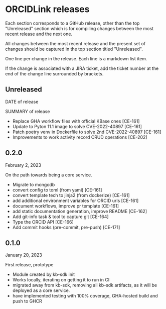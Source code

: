 # ORCIDLink releases

Each section corresponds to a GitHub release, other than the top "Unreleased" section which is for compiling changes between the most recent release and the next one.

All changes between the most recent release and the present set of changes should be captured in the top section titled "Unreleased".

One line per change in the release. Each line is a markdown list item.

If the change is associated with a JIRA ticket, add the ticket number at the end of the change line surrounded by brackets.

## Unreleased

DATE of release

SUMMARY of release

* Replace GHA workflow files with official KBase ones [CE-161]
* Update to Pyton 11.1 image to solve CVE-2022-40897 [CE-161]
* Patch poetry venv in Dockerfile to solve 2nd CVE-2022-40897 [CE-161]
* Improvements to work activity record CRUD operations [CE-202]


## 0.2.0

February 2, 2023

On the path towards being a core service.

* Migrate to mongodb
* convert config to toml (from yaml) [CE-161]
* convert template tech to jinja2 (from dockerize) [CE-161]
* add additional environment variables for ORCID urls [CE-161]
* document workflows, improve pr template [CE-161]
* add static documentation generation, improve README [CE-162]
* Add git-info task & tool to capture git [CE-164]
* Type the ORCID API [CE-166]
* Add commit hooks (pre-commit, pre-push) [CE-171]

## 0.1.0

January 20, 2023

First release, prototype

* Module created by kb-sdk init
* Works locally, iterating on getting it to run in CI
* migrated away from kb-sdk, removing all kb-sdk artifacts, as it will be deployed as a core service.
* have implemented testing with 100% coverage, GHA-hosted build and push to GHCR
